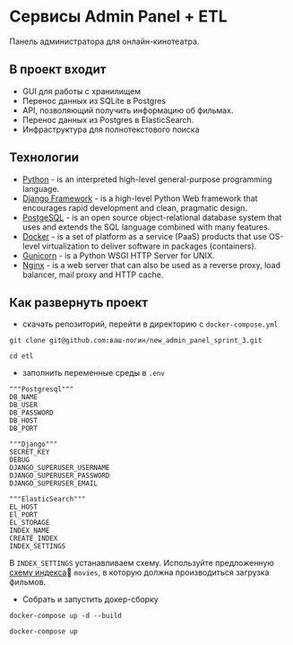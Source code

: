 # Сервисы Admin Panel + ETL

Панель администратора для онлайн-кинотеатра.
## В проект входит
- GUI для работы с хранилищем
- Перенос данных из SQLite в Postgres
- API, позволяющий получить информацию об фильмах.
- Перенос данных из Postgres в ElasticSearch. 
- Инфраструктура для полнотекстового поиска

## Технологии
- [Python](https://www.python.org/) - is an interpreted high-level general-purpose programming language.
- [Django Framework](https://www.djangoproject.com/) - is a high-level Python Web framework that encourages rapid development and clean, pragmatic design.
- [PostgeSQL](https://www.postgresql.org/) - is an open source object-relational database system that uses and extends the SQL language combined with many features.
- [Docker](https://www.docker.com/) - is a set of platform as a service (PaaS) products that use OS-level virtualization to deliver software in packages (containers).
- [Gunicorn](https://gunicorn.org/) - is a Python WSGI HTTP Server for UNIX.
- [Nginx](https://nginx.org/) - is a web server that can also be used as a reverse proxy, load balancer, mail proxy and HTTP cache.

## Как развернуть проект
- скачать репозиторий, перейти в директорию с ```docker-compose.yml```

```git clone git@github.com:ваш-логин/new_admin_panel_sprint_3.git```

```cd etl```

- заполнить переменные среды в ```.env```
````
"""Postgresql"""
DB_NAME
DB_USER
DB_PASSWORD
DB_HOST
DB_PORT

"""Django"""
SECRET_KEY
DEBUG
DJANGO_SUPERUSER_USERNAME
DJANGO_SUPERUSER_PASSWORD
DJANGO_SUPERUSER_EMAIL

"""ElasticSearch"""
EL_HOST
El_PORT
EL_STORAGE
INDEX_NAME
CREATE_INDEX
INDEX_SETTINGS
````
В ```INDEX_SETTINGS``` устанавливаем схему. 
Используйте предложенную [cхему индекса](https://code.s3.yandex.net/middle-python/learning-materials/es_schema.txt)💾  `movies`, в которую должна производиться загрузка фильмов.
- Собрать и запустить докер-сборку

```docker-compose up -d --build```

```docker-compose up```

